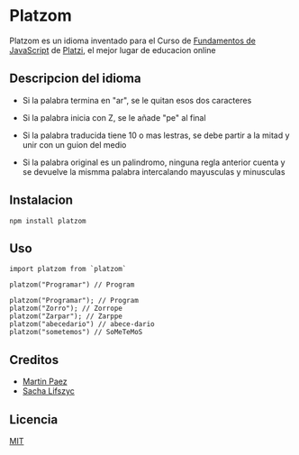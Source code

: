 # Platzom

Platzom es un idioma inventado para el Curso de [Fundamentos de JavaScript](https://platzi.com/js) de [Platzi](https://platzi.com), el mejor lugar de educacion online

## Descripcion del idioma 

- Si la palabra termina en "ar", se le quitan esos dos caracteres

- Si la palabra inicia con Z, se le añade "pe" al final

- Si la palabra traducida tiene 10 o mas lestras, se debe partir a la mitad y unir con un guion del medio

- Si la palabra original es un palindromo, ninguna regla anterior cuenta y se devuelve la mismma palabra intercalando mayusculas y minusculas

## Instalacion

```
npm install platzom
```

## Uso 

```
import platzom from `platzom`

platzom("Programar") // Program

platzom("Programar"); // Program
platzom("Zorro"); // Zorrope
platzom("Zarpar"); // Zarppe
platzom("abecedario") // abece-dario
platzom("sometemos") // SoMeTeMoS
```

## Creditos 
- [Martin Paez](https://twitter.com/Paezjm86)
- [Sacha Lifszyc](https://twitter.com/sachalifs?lang=es)

## Licencia
[MIT](https://opensource.org/licenses/MIT)